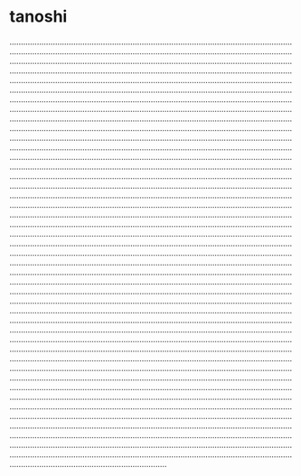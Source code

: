 # tanoshi

.....................................................................................................................................................................................................................................................................................................................................................................................................................................................................................................................................................................................................................................................................................................................................................................................................................................................................................................................................................................................................................................................................................................................................................................................................................................................................................................................................................................................................................................................................................................................................................................................................................................................................................................................................................................................................................................................................................................................................................................................................................................................................................................................................................................................................................................................................................................................................................................................................................................................................................................................................................................................................................................................................................................................................................................................................................................................................................................................................................................................................................................................................................................................................................................................................................................................................................................................................................................................................................................................................................................................................................................................................................................................................................................................................................................................................................................................................................................................................................................................................................................................................................................................................................................................................................................................................................................................................................................................................................................................................................................................................................................................................................................................................................................................................................................................................................................................................................................................................................................................................................................................................................................................................................................................................................................................................................................................................................................................................................................................................................................................................................................................................................................................................................................................................................